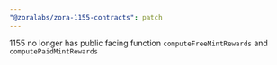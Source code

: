 ```yaml
---
"@zoralabs/zora-1155-contracts": patch
---
```


1155 no longer has public facing function `computeFreeMintRewards` and `computePaidMintRewards`
